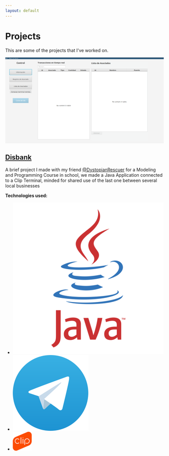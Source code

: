 ```yaml
---
layout: default
---
```

# Projects
This are some of the projects that I've worked on.
<section class="projects">
 <div class="project">
    <img src="/assets/images/portfolio/disbank/mainMenu.png" alt="Disbank Main Page">
    <h2><a href="./disbank">Disbank</a></h2>
    <p>
    A brief project I made with my friend <a href="https://github.com/DystopianRescuer">@DystopianRescuer</a> for a Modeling and Programming Course in school, we made a Java Application connected to a Clip Terminal, minded for shared use of the last one between several local businesses
    </p>
    <p><strong>Technologies used:</strong></p>
    <ul class="tech-icons">
      <li><img src="/assets/icons/java.png" alt="Java"></li>
      <li><img src="/assets/icons/telegram.png" alt="Telegram API"></li>
      <li><img src="/assets/icons/clip.png" alt="Clip API"></li>
    </ul>
  </div>
</section>

